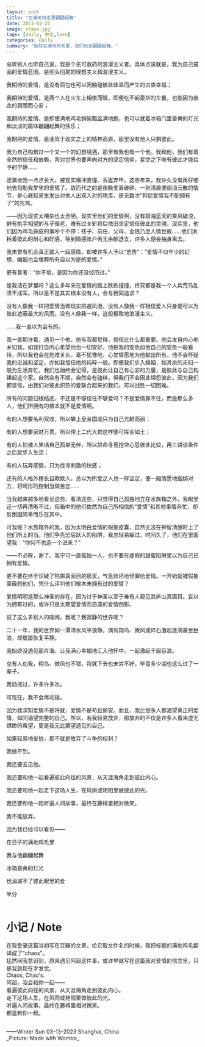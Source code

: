 ```yaml
---
layout: post
title: "在满地鸡毛里翩翩起舞"
date: 2021-02-25
image: chaos.jpg
tags: [daily, 中文,love]
categories: Daily
summary: "纵然在满地鸡毛里，我们也会翩翩起舞。"
---
```


总听别人也听自己说，我是个无可救药的浪漫主义者。具体点说就是，我为自己描画的爱情蓝图，是彻头彻尾的理想主义和浪漫主义。    

我期待的爱情，是没有面包也可以因触碰彼此体温而产生的由衷幸福；    

我期待的爱情，是两个人在火车上相依而眠，即便吃不起豪华的车餐，也能因为彼此的肩膀而心安；    

我期待的爱情，是即使满地鸡毛锅碗瓢盆满地跑，也可以就着冰箱门里昏黄的灯光和淡淡的腐味翩翩起舞的快乐；    

我期待的爱情，是凌驾于现实之上的精神高原，那里没有他人只剩彼此。    

我为自己构筑过一个又一个的幻想境遇，那里有我也有一个他。我和他，我们有着全然的信任和依赖，背对世界也要奔向对方的坚定信仰，星空之下唯有彼此才能给予的宁静……    

逐渐地我一点点长大，被现实横冲直撞、丢盔弃甲。这些年来，我许久没有再仔细地去勾勒我梦里的爱情了。取而代之的是夜晚支离破碎、一到清晨便烟消云散的情节，是心底轻易生发出对他人出双入对的艳羡，是无数次“狗屁爱情我不配拥有了”的咒骂。    

——因为现实太嘈杂也太丑陋。现实里他们的爱情啊，没有碧海蓝天的乘风破浪，鲜有执手相望的与子偕老，难有过关斩将后依旧坚定信任彼此的灵魂。现实里，他们因为鸡毛蒜皮的事吵个不停：孩子、前任、父母、金钱乃至人情世故……他们消耗着彼此的耐心和好感，等到情感账户再无余额透支，许多人便会抽身离去。    

我未曾有机会真正踏入一段感情，却被许多人予以“忠告”：“爱情不似年少的幻想，婚姻也会埋葬所有自以为是的爱情。”    

更有甚者：“你不信，是因为你还没经历过。”    

是我活在梦里吗？这么多年来在爱情的路上跌跌撞撞，终究都是我一个人兵荒马乱溃不成军。所以是不是其实根本没有人，会与我同追求？    

没有人像我一样把爱情当做现实的避风港，没有人像我一样相信爱人只身便可以为彼此遮蔽最大的风雨，没有人像我一样，这般极致地浪漫主义。    

……我一直以为会有的。    

我一直期许着，遇见一个他，他与我都觉得，信任比什么都重要。他会发自内心地关切我，如我打自内心希望他也一切安好。他把我的安危如他自己的安危一般看待，所以我也会在危难关头，毫不犹豫地、心甘情愿地为他献出所有。他不会怀疑我的忠诚和坚定，亦如我信任他的纯粹一般。即便我们步入婚姻，如其余的夫妇一般为生活奔忙，我们也始终会记得，是彼此让自己有心安的力量，是彼此与自己构建起这个家。自然会有不顺，自然会有磕绊，但我们不会因此埋怨彼此，因为我们都坚信，由我们对彼此炽热的爱联合起来的我们，可以战胜一切困难。    

所有的问题归根结底，不还是不够信任不够爱吗？不是爱情靠不住，而是那么多人，他们所拥有的根本就不是爱情啊。    

有的人想要名利双收，所以攀上皇亲国戚只为自己光鲜亮丽；    

有的人想要家财万贯，所以傍上二代大款这样便可挥金如土；    

有的人怕被人笑话自己孤单无伴，所以拼命寻觅挖空心思彼此比较，再三讲谈条件之后就步入生活；    

有的人玩弄感情，只为找寻刺激的快感；    

还有的人格外擅长自欺欺人，总以为所爱之人也一样坚定，便一厢情愿地捆绑对方，将畸形的控制当做苦恋……    

当我越来越多地看见这些、看清这些，只觉得自己孤独地立在水族箱之外，我眼里这一切再清晰不过，但箱中的他们依然为自己所相信的“爱情”和其他事情奔忙，却反倒因简单而乐在其中。    

可我呢？水族箱外的我，因为太明白爱情的假象皮囊，自然无法在神智清醒时上了他们所上的当。他们争先恐后跃入的陷阱，我总轻易躲过。时间久了，他们在里面望我：“你何不也选一个进来？”    

——不必呀，谢了。我宁可一直孤独一人，也不要在虚假的甜蜜陷阱里以为自己已拥有爱情。    

更不要在终于识破了陷阱真面目的那天，气急败坏地怪罪给爱情。一开始就被假象蒙蔽的他们，凭什么评判他们根本未拥有过的爱情？    

爱情明明是那么神圣的存在，因为过于神圣以至于难有人窥见其庐山真面目。妄以为拥有过的，或许只是太期望爱情而自造的爱情倒影。    

说了这么多别人的喧闹，我呢？我寂静的世界呢？    

二十一年，我的世界如一潭清水风平浪静。偶有翔鸟、微风或碎石激起涟漪甚至巨浪，却屡屡恢复平静。    

我始终没遇见那片海，让我满心幸福地汇入他怀中，一起激起千层巨浪。    

总有人劝我，翔鸟、微风也不错，将就下去也未尝不好，毕竟多少湖也这么过了一辈子。    

我动摇过，许多许多次。     

可现在，我不会再动摇。    

因为我深知爱情不是将就，爱情不是苟且偷安。而且，我比很多人都渴望真正的爱情，如同渴望完整的自己。所以，若我轻易放弃，那放弃的不仅是许多人看来虚无缥缈的希望，更是我无比期望遇见的自己。    

如果轻易地妥协，那不就是放弃了斗争的权利？    

我做不到。    

我还要去见他。    

我还要和他一起看遍彼此向往的风景，从天涯海角走到彼此内心。    

我还要和他一起走下这场人生，在风雨或艳阳里做彼此的光。    

我还要和他一起听遍人间故事，最终在藤椅里相对微笑。    

我不能放弃。    

因为我已经可以看见——    

在日子的满地鸡毛里    

我与他翩翩起舞    

冰箱昏黄的灯光    

也消减不了彼此眼里的爱    

半分    
<br/>
# 小记 / Note
在我誊录这篇当初写在豆瓣的文章，给它取文件名的时候，我把标题的满地鸡毛翻译成了“chaos”。    
猛然间我意识到，原来遇见阿超这件事，或许早就写在这篇我对爱情的信念里，只是我到现在才发觉。    
Chaos, Chao's.    
阿超，我会和你一起——    
看遍彼此向往的风景，从天涯海角走到彼此内心。    
走下这场人生，在风雨或艳阳里做彼此的光。    
听遍人间故事，最终在藤椅里相对微笑。    
都是和你一起。    

<br/>
——Winter Sun    
03-13-2023    
Shanghai, China

<br/>
_Picture: Made with Wombo_